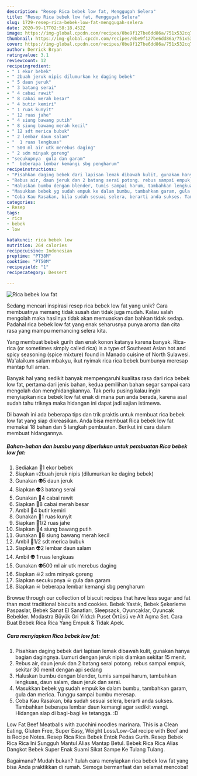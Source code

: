 ```yaml
---
description: "Resep Rica bebek low fat, Menggugah Selera"
title: "Resep Rica bebek low fat, Menggugah Selera"
slug: 1729-resep-rica-bebek-low-fat-menggugah-selera
date: 2020-09-17T02:58:18.452Z
image: https://img-global.cpcdn.com/recipes/0be9f127be6dd86a/751x532cq70/rica-bebek-low-fat-foto-resep-utama.jpg
thumbnail: https://img-global.cpcdn.com/recipes/0be9f127be6dd86a/751x532cq70/rica-bebek-low-fat-foto-resep-utama.jpg
cover: https://img-global.cpcdn.com/recipes/0be9f127be6dd86a/751x532cq70/rica-bebek-low-fat-foto-resep-utama.jpg
author: Derrick Bryan
ratingvalue: 3.1
reviewcount: 12
recipeingredient:
- " 1 ekor bebek"
- " 2buah jeruk nipis dilumurkan ke daging bebek"
- " 5 daun jeruk"
- " 3 batang serai"
- " 4 cabai rawit"
- " 8 cabai merah besar"
- " 4 butir kemiri"
- " 1 ruas kunyit"
- " 12 ruas jahe"
- " 4 siung bawang putih"
- " 8 siung bawang merah kecil"
- " 12 sdt merica bubuk"
- " 2 lembar daun salam"
- "  1 ruas lengkuas"
- " 500 ml air utk merebus daging"
- " 2 sdm minyak goreng"
- "secukupnya  gula dan garam"
- "  beberapa lembar kemangi sbg pengharum"
recipeinstructions:
- "Pisahkan daging bebek dari lapisan lemak dibawah kulit, gunakan hanya bagian dagingnya. Lumuri dengan jeruk nipis diamkan sekitar 15 menit."
- "Rebus air, daun jeruk dan 2 batang serai potong. rebus sampai empuk, sekitar 30 menit dengan api sedang"
- "Haluskan bumbu dengan blender, tumis sampai harum, tambahkan lengkuas, daun salam, daun jeruk dan serai."
- "Masukkan bebek yg sudah empuk ke dalam bumbu, tambahkan garam, gula dan merica. Tunggu sampai bumbu meresap."
- "Coba Kau Rasakan, bila sudah sesuai selera, berarti anda sukses. Tambahkan beberapa lembar daun kemangi agar sedikit wangi. Hidangan siap di bagi-bagi ke tetangga. :D"
categories:
- Resep
tags:
- rica
- bebek
- low

katakunci: rica bebek low 
nutrition: 264 calories
recipecuisine: Indonesian
preptime: "PT38M"
cooktime: "PT50M"
recipeyield: "1"
recipecategory: Dessert

---
```



![Rica bebek low fat](https://img-global.cpcdn.com/recipes/0be9f127be6dd86a/751x532cq70/rica-bebek-low-fat-foto-resep-utama.jpg)

Sedang mencari inspirasi resep rica bebek low fat yang unik? Cara membuatnya memang tidak susah dan tidak juga mudah. Kalau salah mengolah maka hasilnya tidak akan memuaskan dan bahkan tidak sedap. Padahal rica bebek low fat yang enak seharusnya punya aroma dan cita rasa yang mampu memancing selera kita.

Yang membuat bebek gurih dan enak konon katanya karena banyak. Rica-rica (or sometimes simply called rica) is a type of Southeast Asian hot and spicy seasoning (spice mixture) found in Manado cuisine of North Sulawesi. Wa&#39;alaikum salam mbakyu, ikut nyimak rica rica bebek bumbunya meresap mantap full aman.

Banyak hal yang sedikit banyak mempengaruhi kualitas rasa dari rica bebek low fat, pertama dari jenis bahan, kedua pemilihan bahan segar sampai cara mengolah dan menghidangkannya. Tak perlu pusing kalau ingin menyiapkan rica bebek low fat enak di mana pun anda berada, karena asal sudah tahu triknya maka hidangan ini dapat jadi sajian istimewa.


Di bawah ini ada beberapa tips dan trik praktis untuk membuat rica bebek low fat yang siap dikreasikan. Anda bisa membuat Rica bebek low fat memakai 18 bahan dan 5 langkah pembuatan. Berikut ini cara dalam membuat hidangannya.

<!--inarticleads1-->

##### Bahan-bahan dan bumbu yang diperlukan untuk pembuatan Rica bebek low fat:

1. Sediakan  💌1 ekor bebek
1. Siapkan  💀2buah jeruk nipis (dilumurkan ke daging bebek)
1. Gunakan  👽5 daun jeruk
1. Siapkan  👽3 batang serai
1. Gunakan  👻4 cabai rawit
1. Siapkan  👻8 cabai merah besar
1. Ambil  👻4 butir kemiri
1. Gunakan  👻1 ruas kunyit
1. Siapkan  👻1/2 ruas jahe
1. Siapkan  👻4 siung bawang putih
1. Gunakan  👻8 siung bawang merah kecil
1. Ambil  👻1/2 sdt merica bubuk
1. Siapkan  👽2 lembar daun salam
1. Ambil  👽 1 ruas lengkuas
1. Gunakan  👽500 ml air utk merebus daging
1. Siapkan  ☠2 sdm minyak goreng
1. Siapkan secukupnya ☠ gula dan garam
1. Siapkan  ☠ beberapa lembar kemangi sbg pengharum


Browse through our collection of biscuit recipes that have less sugar and fat than most traditional biscuits and cookies. Bebek Yastık, Bebek Şekerleme Paspaslar, Bebek Sanat El Sanatları, Sleepsack, Oyuncaklar, Oyuncak Bebekler. Modastra Büyük Gri Yıldızlı Puset Örtüsü ve Alt Açma Set. Cara Buat Bebek Rica Rica Yang Empuk &amp; Tidak Apek. 

<!--inarticleads2-->

##### Cara menyiapkan Rica bebek low fat:

1. Pisahkan daging bebek dari lapisan lemak dibawah kulit, gunakan hanya bagian dagingnya. Lumuri dengan jeruk nipis diamkan sekitar 15 menit.
1. Rebus air, daun jeruk dan 2 batang serai potong. rebus sampai empuk, sekitar 30 menit dengan api sedang
1. Haluskan bumbu dengan blender, tumis sampai harum, tambahkan lengkuas, daun salam, daun jeruk dan serai.
1. Masukkan bebek yg sudah empuk ke dalam bumbu, tambahkan garam, gula dan merica. Tunggu sampai bumbu meresap.
1. Coba Kau Rasakan, bila sudah sesuai selera, berarti anda sukses. Tambahkan beberapa lembar daun kemangi agar sedikit wangi. Hidangan siap di bagi-bagi ke tetangga. :D


Low Fat Beef Meatballs with zucchini noodles marinara. This is a Clean Eating, Gluten Free, Super Easy, Weight Loss/Low-Cal recipe with Beef and is Recipe Notes. Resep Rica Rica Bebek Entok Pedas Gurih. Resep Bebek Rica Rica Ini Sungguh Mantul Alias Mantap Betul. Bebek Rica Rica Alias Dangkot Bebek Super Enak Suami Sikat Sampe Ke Tulang Tulang. 

Bagaimana? Mudah bukan? Itulah cara menyiapkan rica bebek low fat yang bisa Anda praktikkan di rumah. Semoga bermanfaat dan selamat mencoba!
